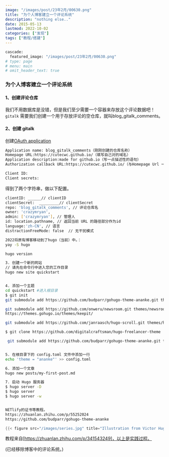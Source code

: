 ```yaml
---
image: "/images/post/23年2月/00630.png"
title: "为个人博客建立一个评论系统"
description: "nothing else.."
date: 2015-05-13
lastmod: 2022-10-02
categories: ["发现"]
tags: ["教程/搭建"]
---
```


```bash
cascade:
  featured_image: "/images/post/23年2月/00630.png"
# type: page
# menu: main
# omit_header_text: true
```

### 为个人博客建立一个评论系统

#### 1、创建评论仓库

我们不用数据库是没错，但是我们至少需要一个容器来存放这个评论数据吧！`gitalk` 需要我们创建一个用于存放评论的空仓库，就叫blog_gitalk_comments。

#### 2、创建 gitalk

创建[OAuth application](https://github.com/settings/applications/new)

```bash
Application name: blog_gitalk_comments（刚刚创建的仓库名称）
Homepage URL:https://cutecwc.github.io/（填写自己对的域名）
Application description:made for github.io（写一点描述性的语句）
Authorization callback URL:https://cutecwc.github.io/（与Homepage Url 一致即可）
```

```bash
Client ID:
Client secrets:
```

得到了两个字符串，做以下配置。

```bash
clientID: ______// clientID 
clientSecret:  _________// clientSecret
repo: 'blog_gitalk_comments', // 评论仓库名
owner: 'crazymryan',
admin: ['crazymryan'], // 管理人
id: location.pathname, // 返回当前 URL 的路径部分作为id
language:'zh-CN', // 语言
distractionFreeMode: false  // 无干扰模式
```

```bash
2022将原有博客移动到了hugo（当前）中。：
yay -S hugo

hugo version

3. 创建一个新的网站
// 请先在命令行中进入您的工作目录
hugo new site quickstart


4. 添加一个主题
cd quickstart #进入根目录
$ git init
git submodule add https://github.com/budparr/gohugo-theme-ananke.git themes/ananke

git submodule add https://github.com/onweru/newsroom.git themes/newsroom
https://themes.gohugo.io/themes/keepit/

git submodule add https://github.com/janraasch/hugo-scroll.git themes/hugo-scroll

$ git clone https://github.com/digitalcraftsman/hugo-freelancer-theme

 git submodule add https://github.com/budparr/gohugo-theme-ananke.git themes/NewBee


5. 在根目录下的 config.toml 文件中添加一行
echo 'theme = "ananke"' >> config.toml

6. 添加一个文章
hugo new posts/my-first-post.md

7. 启动 Hugo 服务器
$ hugo server -D
$ hugo server
$ hugo server -w


NETlify的证书等教程。
https://zhuanlan.zhihu.com/p/55252024
https://github.com/budparr/gohugo-theme-ananke

```


```C++
{{< figure src="/images/series.jpg" title="Illustration from Victor Hugo et son temps (1881)" >}}
```
教程来自[https://zhuanlan.zhihu.com/p/341543249]，以上是实践过程。

(已经移除博客中的评论系统。)
